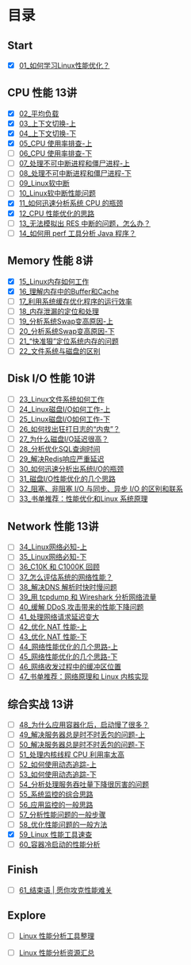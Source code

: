 # 目录

## Start

- [x] [01_如何学习Linux性能优化？](performance_tuning/how_to/01_overview.md)

## CPU 性能 13讲

- [x] [02_平均负载](performance_tuning/cpu/02_basic.md)
- [x] [03_上下文切换-上](performance_tuning/cpu/03_basic.md)
- [x] [04_上下文切换-下](performance_tuning/cpu/04_basic.md)
- [x] [05_CPU 使用率排查-上](performance_tuning/cpu/05_basic.md)
- [ ] [06_CPU 使用率排查-下](performance_tuning/cpu/06_case.md)
- [ ] [07_处理不可中断进程和僵尸进程-上](performance_tuning/cpu/07_case.md)
- [ ] [08_处理不可中断进程和僵尸进程-下](performance_tuning/cpu/08_case.md)
- [ ] [09_Linux软中断](performance_tuning/cpu/09_basic.md)
- [ ] [10_Linux软中断性能问题](performance_tuning/cpu/10_case.md)
- [x] [11_如何迅速分析系统 CPU 的瓶颈](performance_tuning/cpu/11_routine.md)
- [x] [12_CPU 性能优化的思路](performance_tuning/cpu/12_routine.md)
- [ ] [13_无法模拟出 RES 中断的问题，怎么办？](performance_tuning/cpu/13_QA.md)
- [ ] [14_如何用 perf 工具分析 Java 程序？](performance_tuning/cpu/14_QA.md)

## Memory 性能 8讲

- [x] [15_Linux内存如何工作](performance_tuning/memory/15_basic.md)
- [x] [16_理解内存中的Buffer和Cache](performance_tuning/memory/16_basic.md)
- [ ] [17_利用系统缓存优化程序的运行效率](performance_tuning/memory/17_case.md)
- [ ] [18_内存泄漏的定位和处理](performance_tuning/memory/18_case.md)
- [ ] [19_分析系统Swap变高原因-上](performance_tuning/memory/19_case.md)
- [ ] [20_分析系统Swap变高原因-下](performance_tuning/memory/20_case.md)
- [ ] [21_“快准狠”定位系统内存的问题](performance_tuning/memory/21_routine.md)
- [ ] [22_文件系统与磁盘的区别](performance_tuning/memory/22_QA.md)

## Disk I/O 性能 10讲 

- [ ] [23_Linux文件系统如何工作](performance_tuning/disk_io/23_basic.md)
- [ ] [24_Linux磁盘I/O如何工作-上](performance_tuning/disk_io/24_basic.md)
- [ ] [25_Linux磁盘I/O如何工作-下](performance_tuning/disk_io/25_basic.md)
- [ ] [26_如何找出狂打日志的“内鬼”？](performance_tuning/disk_io/26_case.md)
- [ ] [27_为什么磁盘I/O延迟很高？](performance_tuning/disk_io/27_case.md)
- [ ] [28_分析优化SQL查询时间](performance_tuning/disk_io/28_case.md)
- [ ] [29_解决Redis响应严重延迟](performance_tuning/disk_io/29_case.md)
- [ ] [30_如何迅速分析出系统I/O的瓶颈](performance_tuning/disk_io/30_routine.md)
- [ ] [31_磁盘I/O性能优化的几个思路](performance_tuning/disk_io/31_routine.md)
- [ ] [32_阻塞、非阻塞 I/O 与同步、异步 I/O 的区别和联系](performance_tuning/disk_io/32_QA.md)
- [ ] [33_书单推荐：性能优化和Linux 系统原理](performance_tuning/disk_io/33_explore.md)

## Network 性能 13讲

- [ ] [34_Linux网络必知-上](performance_tuning/network/34_basic.md)
- [ ] [35_Linux网络必知-下](performance_tuning/network/35_basic.md)
- [ ] [36_C10K 和 C1000K 回顾](performance_tuning/network/36_basic.md)
- [ ] [37_怎么评估系统的网络性能？](performance_tuning/network/37_routine.md)
- [ ] [38_解决DNS 解析时快时慢问题](performance_tuning/network/38_case.md)
- [ ] [39_用 tcpdump 和 Wireshark 分析网络流量](performance_tuning/network/39_case.md)
- [ ] [40_缓解 DDoS 攻击带来的性能下降问题](performance_tuning/network/40_case.md)
- [ ] [41_处理网络请求延迟变大](performance_tuning/network/41_case.md)
- [ ] [42_优化 NAT 性能-上](performance_tuning/network/42_case.md)
- [ ] [43_优化 NAT 性能-下](performance_tuning/network/43_case.md)
- [ ] [44_网络性能优化的几个思路-上](performance_tuning/network/44_routine.md)
- [ ] [45_网络性能优化的几个思路-下](performance_tuning/network/45_routine.md)
- [ ] [46_网络收发过程中的缓冲区位置](performance_tuning/network/46_QA.md)
- [ ] [47_书单推荐：网络原理和 Linux 内核实现](performance_tuning/network/47_explore.md)

## 综合实战 13讲 

- [ ] [48_为什么应用容器化后，启动慢了很多？](performance_tuning/integrate/48_case.md)
- [ ] [49_解决服务器总是时不时丢包的问题-上](performance_tuning/integrate/49_case.md)
- [ ] [50_解决服务器总是时不时丢包的问题-下](performance_tuning/integrate/50_case.md)
- [ ] [51_处理内核线程 CPU 利用率太高](performance_tuning/integrate/51_case.md)
- [ ] [52_如何使用动态追踪-上](performance_tuning/integrate/52_case.md)
- [ ] [53_如何使用动态追踪-下](performance_tuning/integrate/53_case.md)
- [ ] [54_分析处理服务吞吐量下降很厉害的问题](performance_tuning/integrate/54_case.md)
- [ ] [55_系统监控的综合思路](performance_tuning/integrate/55_routine.md)
- [ ] [56_应用监控的一般思路](performance_tuning/integrate/56_routine.md)
- [ ] [57_分析性能问题的一般步骤](performance_tuning/integrate/57_routine.md)
- [ ] [58_优化性能问题的一般方法](performance_tuning/integrate/58_routine.md)
- [x] [59_Linux 性能工具速查](performance_tuning/integrate/59_routine.md)
- [ ] [60_容器冷启动的性能分析](performance_tuning/integrate/60_QA.md)

## Finish

- [ ] [61_结束语 | 愿你攻克性能难关](performance_tuning/how_to/61_end.md)

## Explore

- [ ] [Linux 性能分析工具整理](performance_tuning/explore/tool.md)
- [ ] [Linux 性能分析资源汇总](performance_tuning/explore/resource.md)


